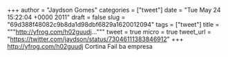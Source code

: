 
+++
author = "Jaydson Gomes"
categories = ["tweet"]
date = "Tue May 24 15:22:04 +0000 2011"
draft = false
slug = "69d388f48082c9b8da1d98dbf6829a1620012094"
tags = ["tweet"]
title = """http://yfrog.com/h02guudj..."""
tweet = true
micro = true
tweet_url = "https://twitter.com/jaydson/status/73046111383846912"
+++
http://yfrog.com/h02guudj Cortina Fail ba empresa
